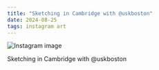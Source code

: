 ```yaml
---
title: "Sketching in Cambridge with @uskboston"
date: 2024-08-25
tags: instagram art
---
```


![Instagram image](/media/457164009_8504530876246436_8173123915196185124_n_18029997359190407.jpg)

Sketching in Cambridge with @uskboston
